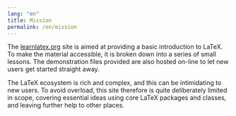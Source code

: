 ```yaml
---
lang: "en"
title: Mission
permalink: /en/mission
---
```


The [learnlatex.org]() site is aimed at providing a basic introduction to LaTeX. To
make the material accessible, it is broken down into a series of small lessons.
The demonstration files provided are also hosted on-line to let new users get
started straight away.

The LaTeX ecosystem is rich and complex, and this can be intimidating to new
users. To avoid overload, this site therefore is quite deliberately limited in
scope, covering essential ideas using core LaTeX packages and classes, and
leaving further help to other places.
